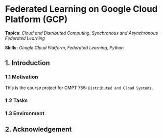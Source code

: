 # Federated Learning on Google Cloud Platform (GCP)

**Topics:** _Cloud and Distributed Computing_, _Synchronous and Asynchronous Federated Learning_

**Skills:** _Google Cloud Platform_, _Federated Learning_, _Python_

## 1. Introduction

### 1.1 Motivation

This is the course project for CMPT 756: `Distributed and Cloud Systems`.

### 1.2 Tasks

### 1.3 Environment

## 2. Acknowledgement
